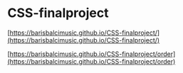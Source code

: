 # CSS-finalproject

[https://barisbalcimusic.github.io/CSS-finalproject/](https://barisbalcimusic.github.io/CSS-finalproject/)

[https://barisbalcimusic.github.io/CSS-finalproject/order](https://barisbalcimusic.github.io/CSS-finalproject/order)
